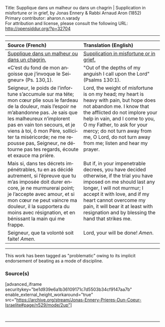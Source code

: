 <html>
<head></head>
<body>
Title: Supplique dans un malheur ou dans un chagrin | Supplication in misfortune or in grief, by Jonas Ennery & Rabbi Arnaud Aron (1852)<br />
Primary contributor: aharon.n.varady<br />
For attribution and license, please consult the following URL: <a href="http://opensiddur.org/?p=32704">http://opensiddur.org/?p=32704</a>
<p />
<hr />

<table style="margin-left: auto;margin-right: auto;" class="draggable">
<thead><tr><th id="x" style="text-align: left;">Source (French)</th><th style="text-align: left;">Translation (English)</th></tr></thead>
<tbody>
<tr><td style="vertical-align:top;">
<div class="french"><span lang="fr">
<u>Supplique dans un malheur ou dans un chagrin.</u>
</span></div></td>
 
<td style="vertical-align:top;">
<div class="english">
<u>Supplication in misfortune or in grief.</u>
</div></td></tr>


<tr><td style="vertical-align:top;">
<div class="french"><span lang="fr">
«C’est du fond de mon angoisse que j’invoque le Seigneur» <span class="citation">(Ps. 130,1)</span>.
</span></div></td>
 
<td style="vertical-align:top;">
<div class="english">
"Out of the depths of my anguish I call upon the Lord" <span class="citation">(Psalms 130:1)</span>.
</div></td></tr>


<tr><td style="vertical-align:top;">
<div class="french"><span lang="fr">
Seigneur, le poids de l’infortune s’accumule sur ma téte; mon cœur plie sous le fardeau de la douleur, mais l’espoir ne m’abandonne pas. Je sais que les malheureux n’implorent pas en vain ton secours, et je viens à toi, ô mon Père, solliciter ta miséricorde; ne me repousse pas, Seigneur, ne détourne pas tes regards, écoute et exauce ma prière.
</span></div></td>
 
<td style="vertical-align:top;">
<div class="english">
Lord, the weight of misfortune is on my head; my heart is heavy with pain, but hope does not abandon me. I know that the afflicted do not implore your help in vain, and I come to you, O my Father, to ask for your mercy; do not turn away from me, O Lord, do not turn away from me; listen and hear my prayer.
</div></td></tr>


<tr><td style="vertical-align:top;">
<div class="french"><span lang="fr">
Mais si, dans tes décrets impénétrables, tu en as décidé autrement, si l’épreuve que tu m’as imposée doit durer encore, je ne murmurerai point; je l’accepte avec amour, et si mon cœur ne peut vaincre ma douleur, il la supportera du moins avec résignation, et en bénissant la main qui me frappe.
</span></div></td>
 
<td style="vertical-align:top;">
<div class="english">
But if, in your impenetrable decrees, you have decided otherwise, if the trial you have imposed on me should last any longer, I will not murmur; I accept it with love, and if my heart cannot overcome my pain, it will bear it at least with resignation and by blessing the hand that strikes me.
</div></td></tr>


<tr><td style="vertical-align:top;">
<div class="french"><span lang="fr">
Seigneur, que ta volonté soit faite! <em>Amen</em>.
</span></div></td>
 
<td style="vertical-align:top;">
<div class="english">
Lord, your will be done! <em>Amen</em>.
</div></td></tr>
</tbody></table>

<hr />

This work has been tagged as "problematic" owing to its implicit endorsement of beating as a mode of discipline.

<h3>Source(s)</h3>

[advanced_iframe securitykey="be1d939e6a1b36109171c7d5503b34cf9147aa7b" enable_external_height_workaround="true" src="https://archive.org/stream/Jonas-Ennery-Prieres-Dun-Coeur-Israelite#page/n529/mode/2up"]

&nbsp;

<hr />

&nbsp;
</body>
</html>